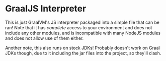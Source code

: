 # GraalJS Interpreter
This is just GraalVM's JS interpreter packaged into a simple file that can be ran!
Note that it has *complete* access to your environment and does not include any
other modules, and is incompatible with many NodeJS modules and does not allow
use of them either.

Another note, this also runs on stock JDKs! Probably doesn't work on Graal JDKs
though, due to it including the jar files into the project, so they'll clash.
